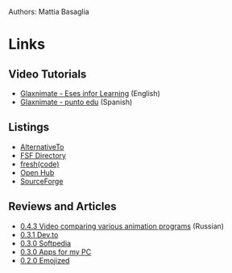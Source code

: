 Authors: Mattia Basaglia

Links
=====


Video Tutorials
---------------

* [Glaxnimate - Eses infor Learning](https://www.youtube.com/playlist?list=PLqlTgdmIZxTvJ98FtjTUbMVkGgA4bRAa0) (English)
* [Glaxnimate - punto edu](https://www.youtube.com/playlist?list=PLNdcfEqn_DGDxp6Vx1RRFZpfnHreXBn8R) (Spanish)

Listings
--------

* [AlternativeTo](https://alternativeto.net/software/glaxnimate/)
* [FSF Directory](https://directory.fsf.org/wiki/Glaxnimate)
* [fresh(code)](https://freshcode.club/projects/glaxnimate)
* [Open Hub](https://www.openhub.net/p/glaxnimate)
* [SourceForge](https://sourceforge.net/projects/glaxnimate/)


Reviews and Articles
--------------------

* [0.4.3 Video comparing various animation programs](https://www.youtube.com/watch?v=26V3T9QqYWw) (Russian)
* [0.3.1 Dev.to](https://dev.to/mbasaglia/glaxnimate-create-2d-vector-animations-for-the-web-2ein)
* [0.3.0 Softpedia](https://www.softpedia.com/get/Multimedia/Graphic/Graphic-Others/Glaxnimate.shtml)
* [0.3.0 Apps for my PC](http://www.appsformypc.com/2020/11/glaxnimate/)
* [0.2.0 Emojized](https://emojized.com/blog/2020/10/29/new-awesome-tool-for-animated-telegram-stickers/)
